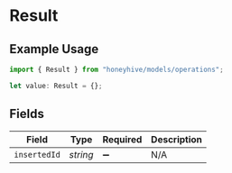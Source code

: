 # Result

## Example Usage

```typescript
import { Result } from "honeyhive/models/operations";

let value: Result = {};
```

## Fields

| Field              | Type               | Required           | Description        |
| ------------------ | ------------------ | ------------------ | ------------------ |
| `insertedId`       | *string*           | :heavy_minus_sign: | N/A                |